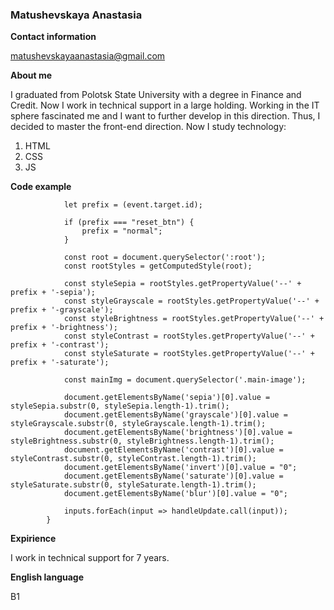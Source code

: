 ### Matushevskaya Anastasia ###

**Contact information**

matushevskayaanastasia@gmail.com


**About me**

I graduated from Polotsk State University with a degree in Finance and Credit. Now I work in technical support in a large holding. Working in the IT sphere fascinated me and I want to further develop in this direction. Thus, I decided to master the front-end direction.
Now I study technology:
1. HTML
1. CSS
1. JS

**Code example**
```function changeImg() {
            let prefix = (event.target.id);

            if (prefix === "reset_btn") {
                prefix = "normal";
            }

            const root = document.querySelector(':root');
            const rootStyles = getComputedStyle(root);
            
            const styleSepia = rootStyles.getPropertyValue('--' + prefix + '-sepia');
            const styleGrayscale = rootStyles.getPropertyValue('--' + prefix + '-grayscale');
            const styleBrightness = rootStyles.getPropertyValue('--' + prefix + '-brightness');
            const styleContrast = rootStyles.getPropertyValue('--' + prefix + '-contrast');
            const styleSaturate = rootStyles.getPropertyValue('--' + prefix + '-saturate');

            const mainImg = document.querySelector('.main-image');

            document.getElementsByName('sepia')[0].value = styleSepia.substr(0, styleSepia.length-1).trim();
            document.getElementsByName('grayscale')[0].value = styleGrayscale.substr(0, styleGrayscale.length-1).trim();
            document.getElementsByName('brightness')[0].value = styleBrightness.substr(0, styleBrightness.length-1).trim();
            document.getElementsByName('contrast')[0].value = styleContrast.substr(0, styleContrast.length-1).trim();
            document.getElementsByName('invert')[0].value = "0";
            document.getElementsByName('saturate')[0].value = styleSaturate.substr(0, styleSaturate.length-1).trim();
            document.getElementsByName('blur')[0].value = "0";

            inputs.forEach(input => handleUpdate.call(input));
        }
```
		
**Expirience**

I work in technical support for 7 years.

**English language**

B1

